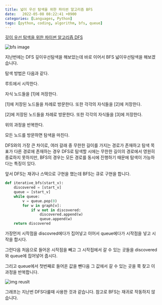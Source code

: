 ```yaml
---
title: 넓이 우선 탐색을 위한 파이썬 알고리즘 BFS
date:   2022-05-08 08:22:41 +0900
categories: [Languages, Python]
tags: [python, coding, algorithm, bfs, queue]
---
```


[깊이 우선 탐색을 위한 파이썬 알고리즘 DFS](https://jeong-daniel.github.io/posts/%EA%B9%8A%EC%9D%B4-%EC%9A%B0%EC%84%A0-%ED%83%90%EC%83%89%EC%9D%84-%EC%9C%84%ED%95%9C-%ED%8C%8C%EC%9D%B4%EC%8D%AC-%EC%95%8C%EA%B3%A0%EB%A6%AC%EC%A6%98/)

![bfs image](https://user-images.githubusercontent.com/85277660/210165887-fff3b01a-5915-4ce7-b2cf-6ae480bfff02.gif)

지난번에는 DFS 깊이우선탐색을 해보았는데 바로 이어서 BFS 넓이우선탐색을 해보겠습니다. 


탐색 방법은 다음과 같다.


루트에서 시작한다.


자식 노드들을 [1]에 저장한다.


[1]에 저장된 노드들을 차례로 방문한다. 또한 각각의 자식들을 [2]에 저장한다.


[2]에 저장된 노드들을 차례로 방문한다. 또한 각각의 자식들을 [3]에 저장한다.


위의 과정을 반복한다.


모든 노드를 방문하면 탐색을 마친다.


DFS와의 가장 큰 차이로, 여러 갈래 중 무한한 길이를 가지는 경로가 존재하고 탐색 목표가 다른 경로에 존재하는 경우 DFS로 탐색할 시에는 무한한 길이의 경로에서 영원히 종료하지 못하지만, BFS의 경우는 모든 경로를 동시에 진행하기 때문에 탐색이 가능하다는 특징이 있다.

 

앞서 DFS는 재귀나 스택으로 구현을 했는데 BFS는 큐로 구현을 합니다.


```py
def iterative_bfs(start_v):
    discovered = [start_v]
    queue = [start_v]
    while queue:
        v = queue.pop(0)
        for w in graph[v]:    
            if w not in discovered:
                discovered.append(w)
                queue.append(w)
    return discovered
```

가장먼저 시작점을 discovred에다가 집어넣고 이어서 queue에다가 시작점을 넣고 시작을 합시다.

 

그런다음 처음으로 들어온 시작점을 빼고 그 시작접에서 갈 수 있는 곳들을 discovered와 queue에 집어넣어 줍시다.

 

그리고 queue에서 첫번째로 들어온 값을 뺀다음 그 값에서 갈 수 있는 곳을 쭉 찾고 이 과정을 반복합니다.

![img reuslt](https://user-images.githubusercontent.com/85277660/210165893-1b0efc76-fff6-417a-9854-e124e82a0655.png)

그래프는 지난번 DFS다룰때 사용한 것과 같습니다. 참고로 BFS는 재귀로 작동하지 않습니다.